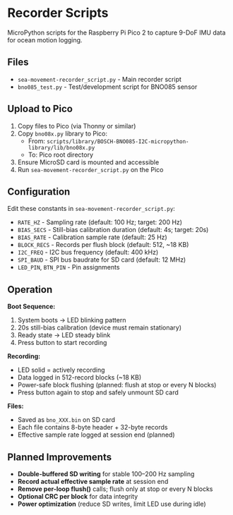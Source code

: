 # Recorder Scripts

MicroPython scripts for the Raspberry Pi Pico 2 to capture 9-DoF IMU data for ocean motion logging.

## Files

- `sea-movement-recorder_script.py` - Main recorder script
- `bno085_test.py` - Test/development script for BNO085 sensor

## Upload to Pico

1. Copy files to Pico (via Thonny or similar)
2. Copy `bno08x.py` library to Pico:
   - From: `scripts/library/BOSCH-BNO085-I2C-micropython-library/lib/bno08x.py`
   - To: Pico root directory
3. Ensure MicroSD card is mounted and accessible
4. Run `sea-movement-recorder_script.py` on the Pico

## Configuration

Edit these constants in `sea-movement-recorder_script.py`:
- `RATE_HZ` - Sampling rate (default: 100 Hz; target: 200 Hz)
- `BIAS_SECS` - Still-bias calibration duration (default: 4s; target: 20s)
- `BIAS_RATE` - Calibration sample rate (default: 25 Hz)
- `BLOCK_RECS` - Records per flush block (default: 512, ~18 KB)
- `I2C_FREQ` - I2C bus frequency (default: 400 kHz)
- `SPI_BAUD` - SPI bus baudrate for SD card (default: 12 MHz)
- `LED_PIN`, `BTN_PIN` - Pin assignments

## Operation

**Boot Sequence:**
1. System boots → LED blinking pattern
2. 20s still-bias calibration (device must remain stationary)
3. Ready state → LED steady blink
4. Press button to start recording

**Recording:**
- LED solid = actively recording
- Data logged in 512-record blocks (~18 KB)
- Power-safe block flushing (planned: flush at stop or every N blocks)
- Press button again to stop and safely unmount SD card

**Files:**
- Saved as `bno_XXX.bin` on SD card
- Each file contains 8-byte header + 32-byte records
- Effective sample rate logged at session end (planned)

## Planned Improvements

- **Double-buffered SD writing** for stable 100–200 Hz sampling
- **Record actual effective sample rate** at session end
- **Remove per-loop flush()** calls; flush only at stop or every N blocks
- **Optional CRC per block** for data integrity
- **Power optimization** (reduce SD writes, limit LED use during idle)


